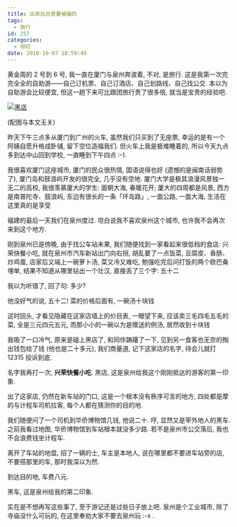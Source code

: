 ```yaml
---
title: 出来玩总是要被骗的
tags:
  - 旅行
id: 257
categories:
  - 唠叨
date: 2010-10-07 18:59:49
---
```


黄金周的 2 号到 6 号, 我一直在厦门与泉州奔波着, 不对, 是旅行. 这是我第一次完完全全的自助游——自己订机票、自己订酒店、自己划路线、自己找公交. 本以为自助游会比较便宜, 但这一趟下来可比跟团旅行贵了很多倍, 就当是宝贵的经验吧.

[![黑店](//img.beamnote.com/2010/deceived.png)](//img.beamnote.com/2010/deceived.png)<!-- more -->


(配图与本文无关)

昨天下午三点多从厦门到广州的火车, 虽然我们只买到了无座票, 幸运的是有一个阿姨自愿升格成卧铺, 留下空位造福我们. 但火车上我是极难睡着的, 所以今天九点多到达中山回到学校, 一直睡到下午四点 :-).

我很喜欢厦门这座城市, 厦门的民众很热情, 国语说得也好 (遗憾的是闽南话弱势了), 厦门岛和鼓浪屿开发的很完全, 几乎没有空地. 厦门大学是极其浪漫风景独一无二的高校, 我很羡慕厦大的学生: 面朝大海, 春暖花开; 厦大的四周都是风景, 西方是南普陀寺、鼓浪屿, 东边有很长的一条「环岛路」, 一面公路, 一面大海, 生活在这里真的是享受

福建的最后一天我们在泉州度过. 坦白说我不喜欢泉州这个城市, 也许我不会再次来到这个地方.

刚到泉州已是傍晚, 由于找公车站未果, 我们随便找到一家看起来很低档的食店: 兴荣快餐小吃, 就在泉州市汽车新站出门向右拐, 胡乱要了一点饭菜, 豆腐皮、香肠、炒鸡蛋, 店家后又端上一碗萝卜汤, 菜又冷又难吃, 勉强吃完后问打饭的两个欧巴桑埋单, 结果不知道从哪里钻出一个壮汉, 直接丢了三个字: 五十二

我以为听错了, 回了句: 多少?

他没好气的说, 五十二\! 菜的价格后面有, 一碗汤十块钱

这时回头, 才看见隐藏在这家店墙上的价目表, 一眼望下来, 应该卖三毛四毛五毛的菜, 全是三元四元五元, 而那小小的一碗以为是赠送的例汤, 居然收到十块钱

我吸了一口冷气, 原来是碰上黑店了, 和同伴踌躇了一下, 见到另一食客也无奈的掏出钱包给了钱 (他也是二十多元), 我们商量道, 记下这家店的名字, 待会儿就打 12315 投诉到底.

名字我再打一次, **兴荣快餐小吃**. 黑店, 这是泉州给我这个刚刚抵达的游客的第一印象.

出了这家店, 仍然在新车站的门口, 这是一个根本没有秩序可言的地方, 四处都是摩的与计程车司机拉客, 每个人都在猜测你的目的地.

我们随便问了一个司机到华侨博物馆几钱, 他说二十. 哼, 显然又是宰外地人的黑车. 之前我看过地图, 华侨博物馆到车站根本就没多少路. 若不是泉州市公交落后, 我也不会浪费钱坐计程车.

离开了车站的地盘, 招了一辆的士, 车主是本地人, 说在哪里都不要进车站旁的店, 不要搭那里的车, 那时我深以为然.

到达目的地, 车费八元.

黑车, 这是泉州给我的第二印象.

实在是不想再写这些事了, 至于游记还是过些日子放上吧. 泉州是个工业城市, 除了寺庙没什么可玩的, 在这里奉劝大家不要去泉州玩 :-x .

